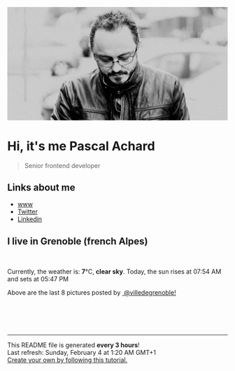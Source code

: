 ![Pascal Achard](./images/photo-pascal-achard.jpg)
# Hi, it's me Pascal Achard
> Senior frontend developer

## Links about me
- [www](https://www.pascal-achard.com)
- [Twitter](https://twitter.com/botmaster)
- [Linkedin](http://www.linkedin.com/in/pascal-achard)


## I live in Grenoble (french Alpes)
<img src="https://openweathermap.org/img/wn/01n@2x.png" alt="">

Currently, the weather is: **7**°C, **clear sky**.
Today, the sun rises at 07:54 AM and sets at 05:47 PM

Above are the last 8 pictures posted by <a href="https://www.instagram.com/villedegrenoble/" target="_blank"><img alt="" src="https://upload.wikimedia.org/wikipedia/commons/thumb/e/e7/Instagram_logo_2016.svg/1024px-Instagram_logo_2016.svg.png" width="20"/> @villedegrenoble!</a>

<p style="display: flex; flex-wrap: wrap; gap: 20px;">
        <img src="https://cdn1.picuki.com/hosted-by-instagram/q/0exhNuNYnjBcaS3SYdxKjf8F2vJ1Wg9SZ60STLepjSVmIR1vLHOapZA0mpCl6yRxIwVgFDeSYzti4I4iV1pQDz19PULdT7OKTDxc6qyaUObN0jNm8J5glrkyL3EdYnKm%7C%7C8csUAmYdSgIGaYDG7uo+qhT5aGuO1lQpzaEW+oR9z5G7NCnV6xhz580r6GDhx+oucoyIDND%7C%7CHg1JU46o9CUqTUHGsv+MfF3pLUqF+dVzPgL6NDhkyblB3syc3xoQxabhZzgp9E0nA3rbXM9%7C%7C2z6ZoYKfk9OlnSaljcQ9I8titj1edgr0PkHsqHURGM4VGly+jl0ucGTsyDaRmqExmxm+nn92IbkX+QXsbrBYKC5EIjNgnONbbLcQ%7C%7CYZG3UHXayGbH7aAdbhMf9DlKVmDt1Xjky4+wvwTOLu8QNVAi9coi2%7C%7CWbN0GvK%7C%7CyIOT8371hBzIrwJmxpmYKOEN6n0bzcuO1hVyfSGeB5sab2I=.jpeg" alt="" width="200"/>
        <img src="https://cdn1.picuki.com/hosted-by-instagram/q/0exhNuNYnjBcaS3SYdxKjf8F2vJ1Wg9SZ60STLepjSVmIR1vLHOapZA0mpCj4yRwKwVlASuRYzti548qVVRRDD17PEHXTLGLTDtd66SYVeajvDFv%7C%7CZ5pnbw3KXEaY3am9ccqUGapNWwSDv5PHL%7C%7Clo7gX5v%7C%7CsbCgEpjuSKrVCkGZTjse3TO9%7C%7C2pYf5%7C%7CHSv1izv9QpcmkazXgpdAd4+pvlpDk1VOCtIc17q7VySKNBicMCv6K81Sa8H2QkaHp%7C%7CECKet8XCkONFui3rSzY57zz2F%7C%7C59EEIdvlqztEs9%7C%7C5wBm5WjEphagd8A6I%7C%7CUHGBUGWlvqklPv6XslHPaSkGI%7C%7CmIUwGPRn+T8J7gprsigdcy8U%7C%7C%7C%7Cgyzf2duX1B+l9DVsYLaT3B37QeKCkLJpxhppHFvtKgUyn%7C%7CjS+frrz+kRAQjpP3mLeLrRWF6jOgpCq8UjDiznT+AVoxZjt.jpeg" alt="" width="200"/>
        <img src="https://cdn1.picuki.com/hosted-by-instagram/q/0exhNuNYnjBcaS3SYdxKjf8F2vJ1Wg5SZ60STLepjSVmIR1vLHOapZA0mpCl6yRxIwVgFDeSYzti54kvWFtQDj19PUPXTbGKSzxc5q6cUO3N0TBk9JNgl7swLHUYbHSt88cuUAmYdSgIGaYDG7uo+qhT5aGuO1lQpTb9d7JGmC4E5ZObS6olhMF4pJ2Jg3Tt%7C%7C9kiJzJE5m4vMAQrptqO52lEX%7C%7CD+O8BnsaBwVLYBxMQK5qnRlSaHEmw+Jj8uQXagtIj+kOYA2CfhcwAc%7C%7C2muYLprDnRTokWxtQR3t4gj1aSNBdxuiekZkIH2bSAEXG428Fk71p26qCDMa2is4EhX2j3+2JrkX+QP97v6JumyYdi74SvDeZ76E6JhbD9cJLmFdxGObfa1BZ8Uw81AFKUeh2GU9iesfLusj0FDM2NZ1zmsPJhaDvLNxrj05nXk2xiUtS84qpyCaJV921F3wMyarwl+JCqTJpsbaWPzn28sEeFTeLqVxpyHPrwU.jpeg" alt="" width="200"/>
        <img src="https://cdn1.picuki.com/hosted-by-instagram/q/0exhNuNYnjBcaS3SYdxKjf8F2vJ1Wg9SZ60STLepjSVmIR1vLHOapZA0mpCl6yRxIwVgFDeSYzti54kvWFhYDj19PUPYSryNTDxc56mZVebN2jVk85JgkLcxKn0ZY3+q9sIoUgmYdSgIGaYDG7uo+qhT5aGuO1lQpTb9d7JGmC4E5ZObS6olhMF4pJ2Jg3Tt%7C%7C9kiJzJE5m4vMAQrptqO52hEX%7C%7CD+O8BnsaBwVLYBxMQK5qnRlSaHEmw+Jj8uRHagtIj+kOYA2AjvcjY92WWWH4QoDnRT1U2vtUZ3t4gj1aSNBdxuiekZkIH2bSAEXG428Fk71p26qCDMa2is4EhX2j3+2JrkX%7C%7CQTvLj6BKewT%7C%7CLz4TvheZ%7C%7C6NaFhfD9cJLmFdxGObfa1BZ8Uw81AFKUeh2GU9iWaRJXn7REmIRF4ohq4Ca0lE9zFk7aJpUHYqAqepTMsr%7C%7CiyTuZ48nlIwuOsrwl+JCqTJpsYGBbzn28sEeFTeLqVxpyHPrwU.jpeg" alt="" width="200"/>
        <img src="https://cdn1.picuki.com/hosted-by-instagram/q/0exhNuNYnjBcaS3SYdxKjf8F2vJ1Wg5SZ60STLepjSVmIR1vLHOapZA0mpCl6yRxIwVgFDeSYzti54koV11UAz19PUPdTbGBRD9S762YV+fN2jBn95VmlrwzK3UfbHet9cQqOzjYMTIfQeoEH%7C%7Cbx7a8Koru5A2MGo1zRMrBC0GAG4fy3UPI7mslm3ayEv0PxtpcyKzNe92U1aUospYmX+XQJWPr5PN1gpKZlR7pCicgIrdDgmBq7EHl3Kj4oUQ+RubTOl+1epjLAYBQs9kSPdZgaF3Mbr3yKplA0toFzqaqTZY49zt8ZkIH2CmUEXTE86kEomZOClCLOYGWW1EZLnk3J6+acRvkxiI%7C%7CddN65Uo%7C%7CG6ACVQ7vVDJR9GCkrRa%7C%7CyHQ2RI%7C%7Ca0UIUM0IRHQage6H+z0RC5VbnT6UNZHjJeq2CCBsd7Z%7C%7Ci497+wzXzjqh68hSkchsWCT5xrznN12vTL5gMmLynlUZ0dHhWQ5l4hLc1JdeOQnM2BP74=.jpeg" alt="" width="200"/>
        <img src="https://cdn1.picuki.com/hosted-by-instagram/q/0exhNuNYnjBcaS3SYdxKjf8F2vJ1Wg9SZ60STLepjSVmIR1vLHOapZA0mpCj4yRwKwVlASuRYzti5owjUVxZDT17O0PdSreKRT5T6KybVeagvDNn859pkL4xK3YebXCr8cYoVWGpNWwSDv5PHL%7C%7Clo7gX5v%7C%7CsbCgEpjuSKrVCkGZTjse3TO9%7C%7C2pYf5%7C%7CHSv1izv9QpcmkazXgpdAd4+pvlpDk1VOCtIc17q7VySKNBicMCv6K81Sa8H2QkaHp%7C%7CECKet8XCkONFui3rSzY57zz2F%7C%7Cl9EEIdvlqztEs0nKk%7C%7C37KHO4E40t8A6ZWDS1wxGWlvqklPv6XslHPaSkGI%7C%7CmIUwGPRn+T8J7gprsigdcy8U%7C%7Cnxyg%7C%7CBQ7fuJutBanYNWdH6VgvRKvLiMN5Wvb56Cs9egHGg4l+nZ7b%7C%7C8xdQQjpP3mLeLrRVE9zPgpCq8UjDiznT+AVoxZjt.jpeg" alt="" width="200"/>
        <img src="https://cdn1.picuki.com/hosted-by-instagram/q/0exhNuNYnjBcaS3SYdxKjf8F2vJ1Wg5SZ60STLepjSVmIR1vLHOapZA0mpCj4yRwKwVlASuRYzti4I8pVltRAz17OkfcTbyATDxV6aSYUeulvDZn%7C%7CJ9ok7o9L3YZZHev8cIsVAmYdSgIGaYDG7uo%7C%7CekU%7C%7CuXucjAFoS2UNLMT9zJBpY6uSKVKz8B1pJ2Jg3Tt%7C%7C9kiJzJE5m4vMAQrptqO52lEX%7C%7CD+O8BnsaBwVLYBxMQK5qnRlSaHEmw+Jj8vRnagtIj+kOYA2Bu8Wmxp9USgXfgWDnRGsEaBhRJ3t4gj1aSNBdxuiekakIH2bSAEXG428Fk71pu1ynOdV0Gv+1Fj9zbp6oqfXfg3trfDdsDPXJbfyHPsI6HYFuhqdCgOEa7SaUXaOqOmUvkfmY4SSq1thw2W1iD7S7734wB4AGgSgWfeWMQ=.jpeg" alt="" width="200"/>
        <img src="https://cdn1.picuki.com/hosted-by-instagram/q/0exhNuNYnjBcaS3SYdxKjf8F2vJ1Wg9SZ60STLepjSVmIR1vLHOapZA0mpCl6yRxIwVgFDeSYzti5ogoVV9RAz19PUbfQLyMRThR56ycUezN0DRh959okL88JXcWZ3Wm8cEuXQmYdSgIGaYDG7uo+qhT5aGuO1lQpTb9d7JGmC4E5ZObS6olhMF4pJ2Jg3Tt%7C%7C9kiJzJE5m4vMAQrptqO52hEX%7C%7CD+O8BnsaBwVLYBxMQK5qnRlSaHEmw+Jj8uTnagtIj+kOYA2DuxJGEu80u0d6EwDnQhhwKZszd3t4gj1aSNBdxuiekZkIH2bSAEXG428Fk71p26qCDMa2is4EhX2j3+2JrlXcofvLj6LuuzT9C94xXpPJz6MaJhWj9cJLmFdxGObfa1BZ8Uw81AFKUeh2GU9iSeLaKk8yYjIWNdqBqaPcV+EO+K8K2B1EHdiQKC8C0uu+G5b7ts40xs8fO8rwl+JCqTJpttbmzwn28sEeFTeLqVxpyHPrwU.jpeg" alt="" width="200"/>
</p>

------------
<p>This README file is generated <b>every 3 hours</b>!
    <br />Last refresh: Sunday, February 4 at 1:20 AM GMT+1
    <br /><a href="https://medium.com/@th.guibert/how-to-create-a-self-updating-readme-md-for-your-github-profile-f8b05744ca91">Create your own by following this tutorial.</a>
</p>
<p><a href="https://github.com/botmaster/botmaster/actions/workflows/main.yaml"><img alt="" src="https://github.com/botmaster/botmaster/actions/workflows/main.yaml/badge.svg" /></a></p>


